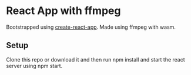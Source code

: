 # React App with ffmpeg
Bootstrapped using [create-react-app](https://github.com/facebook/create-react-app).
Made using ffmpeg with wasm.
## Setup
Clone this repo or download it and then run npm install and start the react server using npm start.
